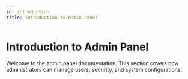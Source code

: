 ```yaml
---
id: introduction
title: Introduction to Admin Panel
---
```


# Introduction to Admin Panel

Welcome to the admin panel documentation. This section covers how administrators can manage users, security, and system configurations.
